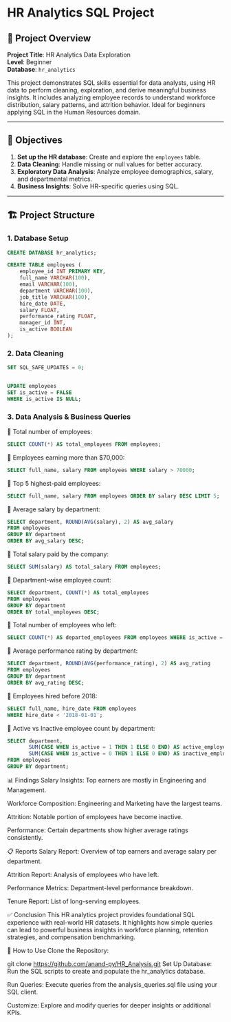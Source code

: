 # HR Analytics SQL Project

## 📘 Project Overview

**Project Title**: HR Analytics Data Exploration  
**Level**: Beginner  
**Database**: `hr_analytics`

This project demonstrates SQL skills essential for data analysts, using HR data to perform cleaning, exploration, and derive meaningful business insights. It includes analyzing employee records to understand workforce distribution, salary patterns, and attrition behavior. Ideal for beginners applying SQL in the Human Resources domain.

---

## 🎯 Objectives

1. **Set up the HR database**: Create and explore the `employees` table.
2. **Data Cleaning**: Handle missing or null values for better accuracy.
3. **Exploratory Data Analysis**: Analyze employee demographics, salary, and departmental metrics.
4. **Business Insights**: Solve HR-specific queries using SQL.

---

## 🏗️ Project Structure

### 1. Database Setup

```sql
CREATE DATABASE hr_analytics;

CREATE TABLE employees (
    employee_id INT PRIMARY KEY,
    full_name VARCHAR(100),
    email VARCHAR(100),
    department VARCHAR(100),
    job_title VARCHAR(100),
    hire_date DATE,
    salary FLOAT,
    performance_rating FLOAT,
    manager_id INT,
    is_active BOOLEAN
);
```

### 2. Data Cleaning

```sql
SET SQL_SAFE_UPDATES = 0;


UPDATE employees
SET is_active = FALSE
WHERE is_active IS NULL;
```

### 3. Data Analysis & Business Queries
🔹 Total number of employees:
```sql
SELECT COUNT(*) AS total_employees FROM employees;
```
🔹 Employees earning more than $70,000:
```sql
SELECT full_name, salary FROM employees WHERE salary > 70000;
```
🔹 Top 5 highest-paid employees:
```sql
SELECT full_name, salary FROM employees ORDER BY salary DESC LIMIT 5;
```
🔹 Average salary by department:
```sql
SELECT department, ROUND(AVG(salary), 2) AS avg_salary
FROM employees
GROUP BY department
ORDER BY avg_salary DESC;
```
🔹 Total salary paid by the company:
```sql
SELECT SUM(salary) AS total_salary FROM employees;
```
🔹 Department-wise employee count:
```sql
SELECT department, COUNT(*) AS total_employees
FROM employees
GROUP BY department
ORDER BY total_employees DESC;
```
🔹 Total number of employees who left:
```sql
SELECT COUNT(*) AS departed_employees FROM employees WHERE is_active = 0;
```
🔹 Average performance rating by department:
```sql
SELECT department, ROUND(AVG(performance_rating), 2) AS avg_rating
FROM employees
GROUP BY department
ORDER BY avg_rating DESC;
```
🔹 Employees hired before 2018:
```sql
SELECT full_name, hire_date FROM employees
WHERE hire_date < '2018-01-01';
```
🔹 Active vs Inactive employee count by department:
```sql
SELECT department,
       SUM(CASE WHEN is_active = 1 THEN 1 ELSE 0 END) AS active_employees,
       SUM(CASE WHEN is_active = 0 THEN 1 ELSE 0 END) AS inactive_employees
FROM employees
GROUP BY department;
```
📊 Findings
Salary Insights: Top earners are mostly in Engineering and Management.

Workforce Composition: Engineering and Marketing have the largest teams.

Attrition: Notable portion of employees have become inactive.

Performance: Certain departments show higher average ratings consistently.

📋 Reports
Salary Report: Overview of top earners and average salary per department.

Attrition Report: Analysis of employees who have left.

Performance Metrics: Department-level performance breakdown.

Tenure Report: List of long-serving employees.

✅ Conclusion
This HR analytics project provides foundational SQL experience with real-world HR datasets. It highlights how simple queries can lead to powerful business insights in workforce planning, retention strategies, and compensation benchmarking.

🚀 How to Use
Clone the Repository:


git clone https://github.com/anand-py/HR_Analysis.git
Set Up Database:
Run the SQL scripts to create and populate the hr_analytics database.

Run Queries:
Execute queries from the analysis_queries.sql file using your SQL client.

Customize:
Explore and modify queries for deeper insights or additional KPIs.
